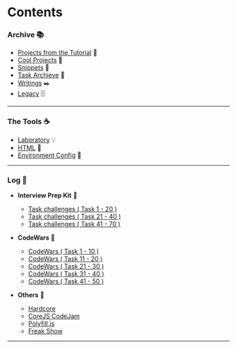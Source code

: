 # Contents

### Archive :books:

- [Projects from the Tutorial](./projects-from-the-tutorial/README.md) :page_facing_up:
- [Cool Projects](./cool-projects/README.md) :whale:
- [Snippets](./snippets/README.md) :seedling:
- [Task Archieve](./task-archieve/README.md) :scroll:
- [Writings](./writings/README.md) :black_nib:
- [Legacy](./legacy/README.md) :file_cabinet:

---

### The Tools :coffee:

- [Laboratory](./toolshed/Laboratory.js) :bulb:
- [HTML](./toolshed/index.html) :fax:
- [Environment Config](./code-editors/README.md) :wrench:

---

### Log :orange_book:

- __Interview Prep Kit__ :rocket:
  - [Task challenges ( Task 1 - 20 )](./1\)%20Task%20Challanges.md)
  - [Task challenges ( Task 21 - 40 )](./2\)%20Task%20Challanges.md)
  - [Task challenges ( Task 41 - 70 )](./3\)%20Task%20Challanges.md)

- __CodeWars__ :paperclip:
  - [CodeWars ( Task 1 - 10 )](./1\)%20CodeWars.js)
  - [CodeWars ( Task 11 - 20 )](./2\)%20CodeWars.js)
  - [CodeWars ( Task 21 - 30 )](./3\)%20CodeWars.js)
  - [CodeWars ( Task 31 - 40 )](./4\)%20CodeWars.js)
  - [CodeWars ( Task 41 - 50 )](./5\)%20CodeWars.js)

- __Others__ :pineapple:
  - [Hardcore](./cheatsheet/README.md)
  - [CoreJS CodeJam](./corejs-codejam/task/README.md)
  - [Polyfill.js](./Polyfill.js)
  - [Freak Show](./freakshow.js)

---